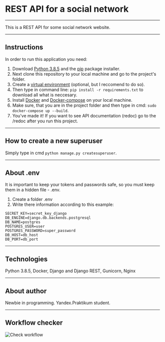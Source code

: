 # REST API for a social network
***
This is a REST API for some social network website.
***
Instructions
------------
In order to run this application you need:
1. Download [Python 3.8.5](https://www.python.org) and the [pip](https://pypi.org/project/pip/) package installer.
2. Next clone this repository to your local machine and go to the project's folder.
3. Create a [virtual environment](https://virtualenv.pypa.io/en/latest/installation.html) (optional, but I reccomend to do so).
4. Then type in command line: ```pip install -r requirements.txt``` to download all what is neccesary.
5. Install [Docker](https://www.docker.com/products/docker-desktop/) and [Docker-compose](https://docs.docker.com/compose/install/) on your local machine. 
6. Make sure, that you are in the project folder and then type in cmd: ```sudo docker-compose up --build```.
7. You've made it!
If you want to see API documentation (redoc) go to the /redoc after you run this project.
***
How to create a new superuser
-----------------------------
Simply type in cmd ```python manage.py createsuperuser```.
***
About .env
----------
It is important to keep your tokens and passwords safe, so you must keep them in a hidden file - .env.
1. Create a folder .env
2. Write there information according to this example:
```
SECRET_KEY=secret_key_django
DB_ENGINE=django.db.backends.postgresql
DB_NAME=postgres
POSTGRES_USER=user
POSTGRES_PASSWORD=super_password
DB_HOST=db_host
DB_PORT=db_port
```
***
Technologies
------------
Python 3.8.5, Docker, Django and Django REST, Gunicorn, Nginx
***
About author
------------
Newbie in programming. Yandex.Praktikum student.
***
Workflow checker
----------------
![Check workflow](https://github.com/AllianceBro/yamdb_final/actions/workflows/yamdb_workflow.yml/badge.svg)

